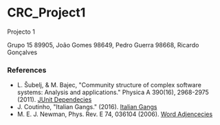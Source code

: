 # CRC_Project1
Projecto 1

Grupo 15
89905, João Gomes
98649, Pedro Guerra
98668, Ricardo Gonçalves

### References
- L. Šubelj, & M. Bajec, "Community structure of complex software systems: Analysis and applications." Physica A 390(16), 2968-2975 (2011). [JUnit Dependecies](https://wwwlovre.appspot.com/support.jsp)
- J. Coutinho, "Italian Gangs." (2016). [Italian Gangs](https://sites.google.com/site/ucinetsoftware/datasets/covert-networks/italiangangs)
- M. E. J. Newman, Phys. Rev. E 74, 036104 (2006). [Word Adjencecies](http://www-personal.umich.edu/~mejn/netdata/) 
